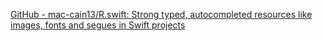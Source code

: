 
[GitHub - mac-cain13/R.swift: Strong typed, autocompleted resources like images, fonts and segues in Swift projects](https://github.com/mac-cain13/R.swift)
